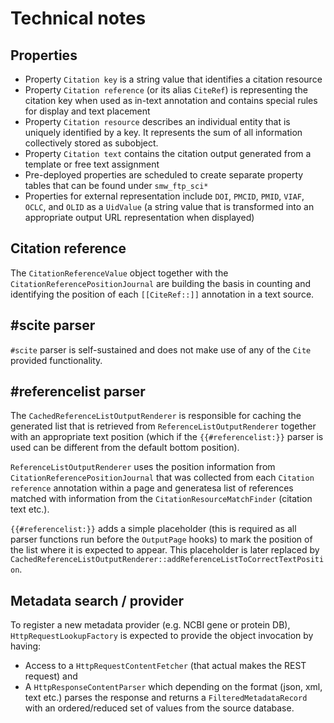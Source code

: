 # Technical notes

## Properties

- Property `Citation key` is a string value that identifies a citation resource
- Property `Citation reference` (or its alias `CiteRef`) is representing the citation key when used as in-text
  annotation and contains special rules for display and text placement
- Property `Citation resource` describes an individual entity that is uniquely identified
  by a key. It represents the sum of all information collectively stored as subobject.
- Property `Citation text` contains the citation output generated from a template or free text assignment
- Pre-deployed properties are scheduled to create separate property tables that can be found under `smw_ftp_sci*`
- Properties for external representation include `DOI`, `PMCID`, `PMID`, `VIAF`,
  `OCLC`, and `OLID` as a `UidValue` (a string value that is transformed into an
  appropriate output URL representation when displayed)

## Citation reference

The `CitationReferenceValue` object together with the `CitationReferencePositionJournal` are building
the basis in counting and identifying the position of each `[[CiteRef::]]` annotation in a text source.

## #scite parser

`#scite` parser is self-sustained and does not make use of any of the `Cite` provided functionality.

## #referencelist parser

The `CachedReferenceListOutputRenderer` is responsible for caching the generated list that
is retrieved from `ReferenceListOutputRenderer` together with an appropriate text position (which
if the `{{#referencelist:}}` parser is used can be different from the default bottom position).

`ReferenceListOutputRenderer` uses the position information from `CitationReferencePositionJournal`
that was collected from each `Citation reference` annotation within a page and generatesa list of
references matched with information from the `CitationResourceMatchFinder` (citation text etc.).

`{{#referencelist:}}` adds a simple placeholder (this is required as all parser functions run before
the `OutputPage` hooks) to mark the position of the list where it is expected to appear. This
placeholder is later replaced by `CachedReferenceListOutputRenderer::addReferenceListToCorrectTextPosition`.

## Metadata search / provider

To register a new metadata provider (e.g. NCBI gene or protein DB), `HttpRequestLookupFactory`
is expected to provide the object invocation by having:

- Access to a `HttpRequestContentFetcher` (that actual makes the REST request) and
- A `HttpResponseContentParser` which depending on the format (json, xml, text etc.)
  parses the response and returns a `FilteredMetadataRecord` with an ordered/reduced
  set of values from the source database.